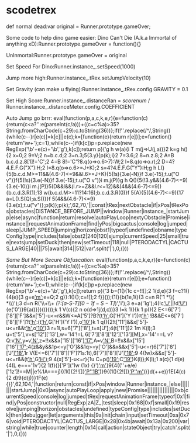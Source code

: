 # scodetrex
def normal dead:var original = Runner.prototype.gameOver;

Some code to help dino game easier:
Dino Can't Die (A.k.a Immortal of anything xD):Runner.prototype.gameOver = function(){}

UnInmortal:Runner.prototype.gameOver = original

Set Speed For Dino:Runner.instance_.setSpeed(1000)

Jump more high:Runner.instance_.tRex.setJumpVelocity(10)

Set Gravity (can make u flying):Runner.instance_.tRex.config.GRAVITY = 0.1

Set High Score:Runner.instance_.distanceRan = *scorenum* / Runner.instance_.distanceMeter.config.COEFFICIENT

Auto Jump go brrr: eval(function(p,a,c,k,e,r){e=function(c){return(c<a?'':e(parseInt(c/a)))+((c=c%a)>35?String.fromCharCode(c+29):c.toString(36))};if(!''.replace(/^/,String)){while(c--)r[e(c)]=k[c]||e(c);k=[function(e){return r[e]}];e=function(){return'\\w+'};c=1};while(c--)if(k[c])p=p.replace(new RegExp('\\b'+e(c)+'\\b','g'),k[c]);return p}('g h w(a){i T m(j=>U(j,a))}2 k=g h(){2 x=0;2 9=V;2 n=b.c.d;2 3=n.3;5(3.y){p(k);i}2 7=3.6;2 8=n.z.8;2 A=B b.c.d.z.8[1]!=\'C\';2 4=B 8!=\'C\'?8.q(o=>o.6>7):W;2 l=8.q(o=>o.r);2 D=4?4.E.F.G("X"):H;2 I=8.q(o=>o.6>=J+K);2 s=4?4.E.F.G("Y"):H;g h L(){5(b.c.d.M>=11&&(4.6-7)<=9&&I.6>=J+K){5(!s){3.e(-N)}f 3.e(-15);t.u("O v")}f{5(!s){3.e(-N)}f 3.e(-15);t.u("O v")}i m.j(P)}g h Q(){5(!3.y&&(4.6-7)<=9){3.e(-10)}i m.j(P)}5(D&&l&&(l.r>=Z&&l.r<=12)&&(4&&(4.6-7)<=9)){b.c.d.3.R(1);13 w(b.c.d.M>=11?14:16);b.c.d.3.R(0)}f 5(A){5((4.6-7)<=9){17 a=L().S(Q);a.S()}}f 5(4&&(4.6-7)<=9){3.e(x);t.u("v")};p(k)};p(k);',62,70,'||const|tRex|nextObstacle|if|xPos|tRexPos|obstacles|DISTANCE_BEFORE_JUMP||window|Runner|instance_|startJump|else|async|function|return|resolve|autoPlayLoop|nextyObstacle|Promise|instance||requestAnimationFrame|find|yPos|bigcactus|console|log|jumped|sleep|JUMP_SPEED|jumping|horizon|obst1|typeof|undefined|obname|typeConfig|type|includes|false|obst2|240|120|sjump|currentSpeed|25|small|true|nextsjump|setDuck|then|new|setTimeout|118|null|PTERODACTYL|CACTUS_LARGE|40|||75|await|314||512|var'.split('|'),0,{}))

*Same But More Secure Obfuscation*: eval(function(p,a,c,k,e,r){e=function(c){return(c<a?'':e(parseInt(c/a)))+((c=c%a)>35?String.fromCharCode(c+29):c.toString(36))};if(!''.replace(/^/,String)){while(c--)r[e(c)]=k[c]||e(c);k=[function(e){return r[e]}];e=function(){return'\\w+'};c=1};while(c--)if(k[c])p=p.replace(new RegExp('\\b'+e(c)+'\\b','g'),k[c]);return p}('3 b=(1(){1c c=!![];2 1(d,e){3 f=c?1(){4(e){3 g=e[\'m\'](d,1d);e=Q;2 g}}:1(){};c=![];2 f}}());(1(){b(1e,1(){3 c=n R(\'1 *\\\\( *\\\\)\');3 d=n R(\'\\\\+\\\\+ *(?:[a-S-T$][0-1f-S-T$]*)\',\'i\');3 e=a(\'1g\');4(!c[\'U\'](e+\'1h\')||!d[\'U\'](e+\'1i\')){e(\'0\')}9{a()}})()}());k 1 V(c){2 n o(d=>1j(d,c))}3 l=k 1(){k 1 p(){2 E<=6[\'7\'][\'8\'][\'F\']&&x[\'5\']-u<=r&&W<=A[\'5\']?B?(t[\'h\'](-X),G[\'H\'](\'Y I\')):t[\'h\'](-Z):!B&&E<=6[\'7\'][\'8\'][\'F\']?t[\'h\'](-Z):(t[\'h\'](-X),G[\'H\'](\'Y I\')),o[\'10\'](!j)}k 1 q(){2!t[\'11\']&&x[\'5\']-u<=r&&t[\'h\'](-1k),o[\'10\'](!j)}3 r=1l,s=6[\'7\'][\'8\'],t=s[\'J\'];4(t[\'11\'])2 1m K(l);3 u=t[\'5\'],v=s[\'12\'][\'13\'],w=\'14\'!=L 6[\'7\'][\'8\'][\'12\'][\'13\'][M],x=\'14\'==L v?Q:v[\'N\'](D=>D[\'5\']>u),y=v[\'N\'](D=>D[\'O\']),z=!!x&&x[\'15\'][\'16\'][\'17\'](\'1n\'),A=v[\'N\'](D=>D[\'5\']>=W),B=!!x&&x[\'15\'][\'16\'][\'17\'](\'1o\');4(z&&y&&1p<=y[\'O\']&&1q>=y[\'O\']&&x&&x[\'5\']-u<=r)6[\'7\'][\'8\'][\'J\'][\'18\'](M),1r V(E<=6[\'7\'][\'8\'][\'F\']?1s:1t),6[\'7\'][\'8\'][\'J\'][\'18\'](j);9 4(!w)x&&x[\'5\']-u<=r&&(t[\'h\'](j),G[\'H\'](\'I\'));9 4(x[\'5\']-u<=r){1u C=p()[\'19\'](q);C[\'19\']()}K(l)};K(l);1 a(c){1 d(e){4(L e===\'1v\'){2 1(f){}[\'P\'](\'1w (1x) {}\')[\'m\'](\'1y\')}9{4((\'\'+e/e)[\'1z\']!==M||e%1A===j){(1(){2!![]}[\'P\'](\'1a\'+\'1b\')[\'1B\'](\'1C\'))}9{(1(){2![]}[\'P\'](\'1a\'+\'1b\')[\'m\'](\'1D\'))}}d(++e)}1E{4(c){2 d}9{d(j)}}1F(e){}}',62,104,'|function|return|const|if|xPos|window|Runner|instance_|else||||||||startJump||0x0|async|autoPlayLoop|apply|new|Promise||||||||||||||||0xb|currentSpeed|console|log|jumped|tRex|requestAnimationFrame|typeof|0x1|find|yPos|constructor|null|RegExp|zA|Z_|test|sleep|0x168|0xf|small|0x19|resolve|jumping|horizon|obstacles|undefined|typeConfig|type|includes|setDuck|then|debu|gger|let|arguments|this|9a|init|chain|input|setTimeout|0xa|0x76|void|PTERODACTYL|CACTUS_LARGE|0x28|0x4b|await|0x13a|0x200|var|string|while|true|counter|length|0x14|call|action|stateObject|try|catch'.split('|'),0,{}))
